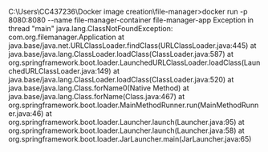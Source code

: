 C:\Users\CC437236\Docker image creation\file-manager>docker run -p 8080:8080 --name file-manager-container file-manager-app
Exception in thread "main" java.lang.ClassNotFoundException: com.org.filemanager.Application
        at java.base/java.net.URLClassLoader.findClass(URLClassLoader.java:445)
        at java.base/java.lang.ClassLoader.loadClass(ClassLoader.java:587)
        at org.springframework.boot.loader.LaunchedURLClassLoader.loadClass(LaunchedURLClassLoader.java:149)
        at java.base/java.lang.ClassLoader.loadClass(ClassLoader.java:520)
        at java.base/java.lang.Class.forName0(Native Method)
        at java.base/java.lang.Class.forName(Class.java:467)
        at org.springframework.boot.loader.MainMethodRunner.run(MainMethodRunner.java:46)
        at org.springframework.boot.loader.Launcher.launch(Launcher.java:95)
        at org.springframework.boot.loader.Launcher.launch(Launcher.java:58)
        at org.springframework.boot.loader.JarLauncher.main(JarLauncher.java:65)
